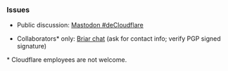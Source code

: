 ### Issues


- Public discussion: [Mastodon #deCloudflare](https://mamot.fr/tags/deCloudflare)


- Collaborators* only: [Briar chat](https://briarproject.org/fdroid)   (ask for contact info; verify PGP signed signature)



\* Cloudflare employees are not welcome.
